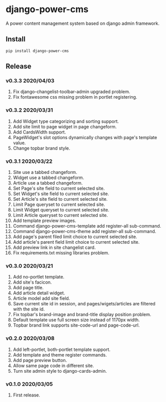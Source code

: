 # django-power-cms

A power content management system based on django admin framework.

## Install

```shell
pip install django-power-cms
```

## Release

### v0.3.3 2020/04/03

1. Fix django-changelist-toolbar-admin upgraded problem.
1. Fix fontawesome css missing problem in portlet registering.

### v0.3.2 2020/03/31

1. Add Widget type categorizing and sorting support.
1. Add site limit to page widget in page changeform.
1. Add CardsWidth support.
1. PageWidget's slot options dynamically changes with page's template value.
1. Change topbar brand style.

### v0.3.1 2020/03/22

1. Site use a tabbed changeform.
1. Widget use a tabbed changeform.
1. Article use a tabbed changeform.
1. Set Page's site field to current selected site.
1. Set Widget's site field to current selected site.
1. Set Article's site field to current selected site.
1. Limit Page queryset to current selected site.
1. Limit Widget queryset to current selected site.
1. Limit Article queryset to current selected site.
1. Add template preview images.
1. Command django-power-cms-template add register-all sub-command.
1. Command django-power-cms-theme add register-all sub-command.
1. Add page's parent filed limit choice to current selected site.
1. Add article's parent field limit choice to current selected site.
1. Add preview link in site changelist card.
1. Fix requirements.txt missing libraries problem.

### v0.3.0 2020/03/21

1. Add no-portlet template.
1. Add site's facicon.
1. Add page title.
1. Add article detail widget.
1. Article model add site field.
1. Save current site id in session, and pages/wigets/articles are filtered with the site id.
1. Fix topbar's brand-image and brand-title display position problem.
1. Default template use full screen size instead of 1170px width.
1. Topbar brand link supports site-code-url and page-code-url.

### v0.2.0 2020/03/08

1. Add left-portlet, both-portlet template support.
1. Add template and theme register commands.
1. Add page preview button.
1. Allow same page code in different site.
1. Turn site admin style to django-cards-admin.

### v0.1.0 2020/03/05

1. First release.
